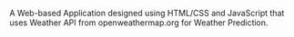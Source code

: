 A Web-based Application designed using HTML/CSS and JavaScript that uses Weather API from openweathermap.org for Weather Prediction.
